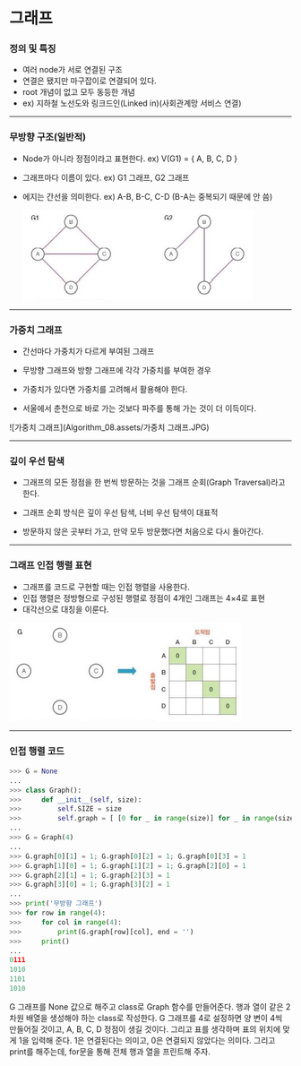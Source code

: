 # 그래프



### 정의 및 특징

- 여러 node가 서로 연결된 구조
- 연결은 됐지만 마구잡이로 연결되어 있다.
- root 개념이 없고 모두 동등한 개념
- ex) 지하철 노선도와 링크드인(Linked in)(사회관계망 서비스 연결)



---



### 무방향 구조(일반적)

- Node가 아니라 정점이라고 표현한다. ex) V(G1) = { A, B, C, D }

- 그래프마다 이름이 있다. ex) G1 그래프, G2 그래프

- 에지는 간선을 의미한다. ex) A-B, B-C, C-D (B-A는 중복되기 때문에 안 씀)

  

  ![무방향그래프](Algorithm_08.assets/무방향그래프.JPG)



---



### 가중치 그래프

- 간선마다 가중치가 다르게 부여된 그래프

- 무방향 그래프와 방향 그래프에 각각 가중치를 부여한 경우
- 가중치가 있다면 가중치를 고려해서 활용해야 한다.
- 서울에서 춘천으로 바로 가는 것보다 파주를 통해 가는 것이 더 이득이다.



![가중치 그래프](Algorithm_08.assets/가중치 그래프.JPG)

---



### 깊이 우선 탐색

- 그래프의 모든 정점을 한 번씩 방문하는 것을 그래프 순회(Graph Traversal)라고 한다.

- 그래프 순회 방식은 깊이 우선 탐색, 너비 우선 탐색이 대표적
- 방문하지 않은 곳부터 가고, 만약 모두 방문했다면 처음으로 다시 돌아간다.



---



### 그래프 인접 행렬 표현

- 그래프를 코드로 구현할 때는 인접 행렬을 사용한다.
- 인접 행렬은 정방형으로 구성된 행렬로 정점이 4개인 그래프는 4×4로 표현
- 대각선으로 대칭을 이룬다.



![인접행렬](Algorithm_08.assets/인접행렬.JPG)



---



### 인접 행렬 코드

```python
>>> G = None
...
>>> class Graph():
>>>     def __init__(self, size):
>>>         self.SIZE = size
>>>         self.graph = [ [0 for _ in range(size)] for _ in range(size)]
...       
>>> G = Graph(4)
...
>>> G.graph[0][1] = 1; G.graph[0][2] = 1; G.graph[0][3] = 1
>>> G.graph[1][0] = 1; G.graph[1][2] = 1; G.graph[2][0] = 1
>>> G.graph[2][1] = 1; G.graph[2][3] = 1
>>> G.graph[3][0] = 1; G.graph[3][2] = 1
...
>>> print('무방향 그래프')
>>> for row in range(4):
>>>     for col in range(4):
>>>         print(G.graph[row][col], end = '')
>>>     print()
...
0111
1010
1101
1010
```

 G 그래프를 None 값으로 해주고 class로 Graph 함수를 만들어준다. 행과 열이 같은 2차원 배열을 생성해야 하는 class로 작성한다.  G 그래프를 4로 설정하면 양 변이 4씩 만들어질 것이고, A, B, C, D 정점이 생길 것이다. 그리고 표를 생각하며 표의 위치에 맞게 1을 입력해 준다. 1은 연결된다는 의미고, 0은 연결되지 않았다는 의미다. 그리고 print를 해주는데, for문을 통해 전체 행과 열을 프린트해 주자.